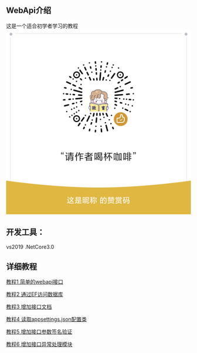 ## WebApi介绍

这是一个适合初学者学习的教程
![image](https://github.com/xiaxiaoqian/NetCore3.0-WebApi/blob/master/XXX.Common/mm_reward_qrcode_1646372732791.png)

## 开发工具：
vs2019 
.NetCore3.0

## 详细教程

[教程1 简单的webapi接口](https://www.jianshu.com/p/364f1842cae5)

[教程2 通过EF访问数据库](https://www.jianshu.com/p/0f7141ba03f6)

[教程3 增加接口文档](https://www.jianshu.com/p/c765d29d1bb5)

[教程4 读取appsettings.json配置类](https://www.jianshu.com/p/5c28f2f0f9c1)

[教程5 增加接口参数签名验证](https://www.jianshu.com/p/8edf3ec9a4d3)

[教程6 增加接口异常处理模块](https://www.jianshu.com/p/2385c64835fc)
